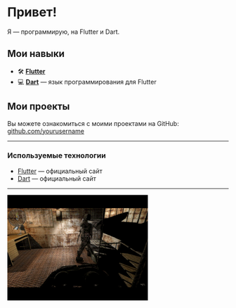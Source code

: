 # Привет!

Я — программирую, на Flutter и Dart. 

## Мои навыки

- 🛠️ **[Flutter](https://flutter.dev/)**
- 💻 **[Dart](https://dart.dev/)** — язык программирования для Flutter

## Мои проекты

Вы можете ознакомиться с моими проектами на GitHub: [github.com/yourusername](https://github.com/bostersdf)

---

### Используемые технологии

- [Flutter](https://flutter.dev/) — официальный сайт  
- [Dart](https://dart.dev/) — официальный сайт  

---

![Image alt](https://github.com/bostersdf/bostersdf/blob/main/237561.gif)
